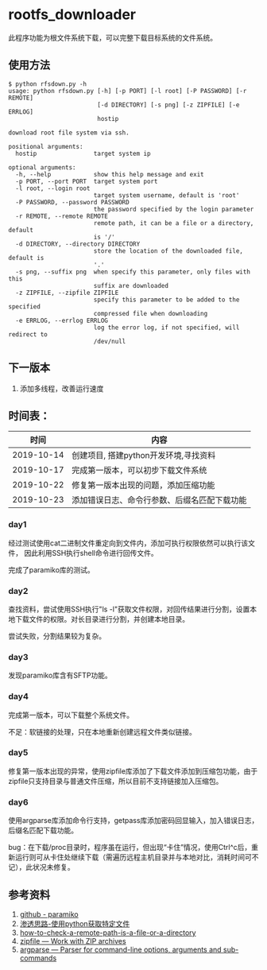 # rootfs\_downloader
此程序功能为根文件系统下载，可以完整下载目标系统的文件系统。

## 使用方法
```
$ python rfsdown.py -h
usage: python rfsdown.py [-h] [-p PORT] [-l root] [-P PASSWORD] [-r REMOTE]
                         [-d DIRECTORY] [-s png] [-z ZIPFILE] [-e ERRLOG]
                         hostip

download root file system via ssh.

positional arguments:
  hostip                target system ip

optional arguments:
  -h, --help            show this help message and exit
  -p PORT, --port PORT  target system port
  -l root, --login root
                        target system username, default is 'root'
  -P PASSWORD, --password PASSWORD
                        the password specified by the login parameter
  -r REMOTE, --remote REMOTE
                        remote path, it can be a file or a directory, default
                        is '/'
  -d DIRECTORY, --directory DIRECTORY
                        store the location of the downloaded file, default is
                        '.'
  -s png, --suffix png  when specify this parameter, only files with this
                        suffix are downloaded
  -z ZIPFILE, --zipfile ZIPFILE
                        specify this parameter to be added to the specified
                        compressed file when downloading
  -e ERRLOG, --errlog ERRLOG
                        log the error log, if not specified, will redirect to
                        /dev/null
```

## 下一版本
1. 添加多线程，改善运行速度

## 时间表：
|   时间     |   内容    |
|:----------:|-----------|
| 2019-10-14 | 创建项目, 搭建python开发环境,寻找资料  |
| 2019-10-17 | 完成第一版本，可以初步下载文件系统 |
| 2019-10-22 | 修复第一版本出现的问题，添加压缩功能 |
| 2019-10-23 | 添加错误日志、命令行参数、后缀名匹配下载功能 |

### day1
经过测试使用cat二进制文件重定向到文件内，添加可执行权限依然可以执行该文件，
因此利用SSH执行shell命令进行回传文件。

完成了paramiko库的测试。

### day2
查找资料，尝试使用SSH执行"ls -l"获取文件权限，对回传结果进行分割，设置本地下载文件的权限。对长目录进行分割，并创建本地目录。

尝试失败，分割结果较为复杂。

### day3
发现paramiko库含有SFTP功能。

### day4
完成第一版本，可以下载整个系统文件。

不足：软链接的处理，只在本地重新创建远程文件类似链接。

### day5
修复第一版本出现的异常，使用zipfile库添加了下载文件添加到压缩包功能，由于zipfile只支持目录与普通文件压缩，所以目前不支持链接加入压缩包。

### day6
使用argparse库添加命令行支持，getpass库添加密码回显输入，加入错误日志，后缀名匹配下载功能。

bug：在下载/proc目录时，程序虽在运行，但出现“卡住”情况，使用Ctrl^c后，重新运行则可从卡住处继续下载（需遍历远程主机目录并与本地对比，消耗时间可不记），此状况未修复。

## 参考资料
1. [github - paramiko](https://github.com/paramiko/paramiko)
2. [渗透思路-使用python获取特定文件](https://zhuanlan.zhihu.com/p/31943296)
3. [how-to-check-a-remote-path-is-a-file-or-a-directory](https://stackoverflow.com/questions/18205731/how-to-check-a-remote-path-is-a-file-or-a-directory)
4. [zipfile — Work with ZIP archives](https://docs.python.org/3/library/zipfile.html)
5. [argparse — Parser for command-line options, arguments and sub-commands](https://docs.python.org/3/library/argparse.html)
